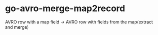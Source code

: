 # go-avro-merge-map2record
AVRO row with a map field -> AVRO row with fields from the map(extract and merge)
